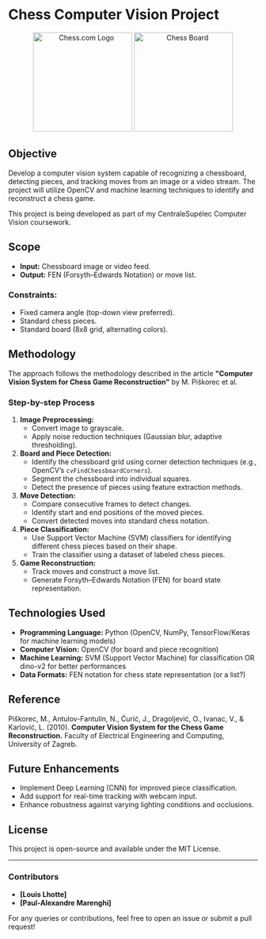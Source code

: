 # Chess Computer Vision Project

<div align="center">
  <img src="https://images.chesscomfiles.com/uploads/v1/blog/291978.0ba48c8e.5000x5000o.b1dd3c4ba347.png" alt="Chess.com Logo" width="200">
  <img src="https://www.regencychess.co.uk/images/how-to-set-up-a-chessboard/how-to-set-up-a-chessboard-7.jpg" alt="Chess Board" width="200">
</div>


## Objective
Develop a computer vision system capable of recognizing a chessboard, detecting pieces, and tracking moves from an image or a video stream. The project will utilize OpenCV and machine learning techniques to identify and reconstruct a chess game.

This project is being developed as part of my CentraleSupélec Computer Vision coursework.

## Scope
- **Input:** Chessboard image or video feed.
- **Output:** FEN (Forsyth–Edwards Notation) or move list.

### Constraints:
- Fixed camera angle (top-down view preferred).
- Standard chess pieces.
- Standard board (8x8 grid, alternating colors).

## Methodology
The approach follows the methodology described in the article **"Computer Vision System for Chess Game Reconstruction"** by M. Piškorec et al.

### Step-by-step Process
1. **Image Preprocessing:**
   - Convert image to grayscale.
   - Apply noise reduction techniques (Gaussian blur, adaptive thresholding).
2. **Board and Piece Detection:**
   - Identify the chessboard grid using corner detection techniques (e.g., OpenCV’s `cvFindChessboardCorners`).
   - Segment the chessboard into individual squares.
   - Detect the presence of pieces using feature extraction methods.
3. **Move Detection:**
   - Compare consecutive frames to detect changes.
   - Identify start and end positions of the moved pieces.
   - Convert detected moves into standard chess notation.
4. **Piece Classification:**
   - Use Support Vector Machine (SVM) classifiers for identifying different chess pieces based on their shape.
   - Train the classifier using a dataset of labeled chess pieces.
5. **Game Reconstruction:**
   - Track moves and construct a move list.
   - Generate Forsyth–Edwards Notation (FEN) for board state representation.

## Technologies Used
- **Programming Language:** Python (OpenCV, NumPy, TensorFlow/Keras for machine learning models)
- **Computer Vision:** OpenCV (for board and piece recognition)
- **Machine Learning:** SVM (Support Vector Machine) for classification OR dino-v2 for better performances
- **Data Formats:** FEN notation for chess state representation (or a list?)

## Reference
Piškorec, M., Antulov-Fantulin, N., Ćurić, J., Dragoljević, O., Ivanac, V., & Karlović, L. (2010). **Computer Vision System for the Chess Game Reconstruction.** Faculty of Electrical Engineering and Computing, University of Zagreb.

## Future Enhancements
- Implement Deep Learning (CNN) for improved piece classification.
- Add support for real-time tracking with webcam input.
- Enhance robustness against varying lighting conditions and occlusions.

## License
This project is open-source and available under the MIT License.

---

### Contributors
- **[Louis Lhotte]**
- **[Paul-Alexandre Marenghi]**

For any queries or contributions, feel free to open an issue or submit a pull request!
